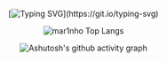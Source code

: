 <div align="center">
  
[![Typing SVG](https://readme-typing-svg.herokuapp.com?font=Century+Gothic&weight=600&size=45&pause=1000&color=DC0000&center=true&vCenter=true&random=false&width=1000&height=100&lines=Hello%2C+you+can+call+me+Marinho+(%E2%97%8F'%E2%97%A1'%E2%97%8F))](https://git.io/typing-svg)
  
</div>


<div align="center">
  
  ![mar1nho Top Langs](https://github-readme-stats.vercel.app/api/top-langs/?username=mar1nho&layout=compact&style=for-the-badge&title_color=FFFFFF&text_color=FFFFFF&bg_color=0d1117&border_color=c60000&show_icons=true&icon_color=F2F2F2&rank_icon=github)


![Ashutosh's github activity graph](https://github-readme-activity-graph.vercel.app/graph?username=mar1nho&bg_color=0d1117&color=a40c06&line=a40c06&point=be170b&area=true&hide_border=true)

</div>


